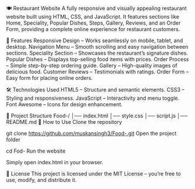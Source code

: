 🍽️ Restaurant Website
A fully responsive and visually appealing restaurant website built using HTML, CSS, and JavaScript. It features sections like Home, Speciality, Popular Dishes, Steps, Gallery, Reviews, and an Order Form, providing a complete online experience for restaurant customers.

📌 Features
Responsive Design – Works seamlessly on mobile, tablet, and desktop.
Navigation Menu – Smooth scrolling and easy navigation between sections.
Speciality Section – Showcases the restaurant’s signature dishes.
Popular Dishes – Displays top-selling food items with prices.
Order Process – Simple step-by-step ordering guide.
Gallery – High-quality images of delicious food.
Customer Reviews – Testimonials with ratings.
Order Form – Easy form for placing online orders.


🛠️ Technologies Used
HTML5 – Structure and semantic elements.
CSS3 – Styling and responsiveness.
JavaScript – Interactivity and menu toggle.
Font Awesome – Icons for design enhancement.


📂 Project Structure
Food-/
│── index.html
│── style.css
│── script.js
│── README.md
🚀 How to Use
Clone the repository

git clone https://github.com/muskansingh3/Food-.git
Open the project folder

cd Fod-
Run the website

Simply open index.html in your browser.


📜 License
This project is licensed under the MIT License – you’re free to use, modify, and distribute it.

